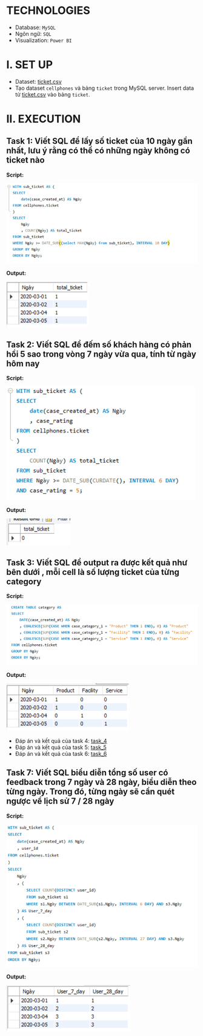 # TECHNOLOGIES
- Database: `MySQL`
- Ngôn ngữ: `SQL`
- Visualization: `Power BI`

# I. SET UP
- Dataset: [ticket.csv](dataset/ticket.csv)
- Tạo dataset `cellphones` và bảng `ticket` trong MySQL server. Insert data từ [ticket.csv](data/raw_data/ticket.csv) vào bảng `ticket`.

# II. EXECUTION
## Task 1: Viết SQL để lấy số ticket của 10 ngày gần nhất, lưu ý rằng có thể có những ngày không có ticket nào
**Script:**

![Alt text](test_answer/task_1/answer_1.PNG)

**Output:**

![Alt text](test_answer/task_1/output_1.PNG)

## Task 2: Viết SQL để đếm số khách hàng có phản hồi 5 sao trong vòng 7 ngày vừa qua, tính từ ngày hôm nay
**Script:**

![Alt text](test_answer/task_2/answer_2.PNG)

**Output:**

![Alt text](test_answer/task_2/output_2.PNG)

## Task 3: Viết SQL để output ra được kết quả như bên dưới , mỗi cell là số lượng ticket của từng category
**Script:**

![Alt text](test_answer/task_3/answer_3.PNG)

**Output:**

![Alt text](test_answer/task_3/output_3.PNG)

- Đáp án và kết quả của task 4: [task_4](test_answer/task_4)
- Đáp án và kết quả của task 5: [task_5](test_answer/task_5)
- Đáp án và kết quả của task 6: [task_6](test_answer/task_6)

## Task 7: Viết SQL biểu diễn tổng số user có feedback trong 7 ngày và 28 ngày, biểu diễn theo từng ngày. Trong đó, từng ngày sẽ cần quét ngược về lịch sử 7 / 28 ngày
**Script:**

![Alt text](test_answer/task_7/answer_7.PNG)

**Output:**

![Alt text](test_answer/task_7/output_7.PNG)
